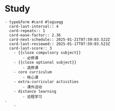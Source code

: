 # Study
	- type&form #card #logseqg
	  card-last-interval:: 4
	  card-repeats:: 1
	  card-ease-factor:: 2.36
	  card-next-schedule:: 2025-01-21T07:59:03.522Z
	  card-last-reviewed:: 2025-01-17T07:59:03.523Z
	  card-last-score:: 3
		- {{cloze compulsory subject}}
			- 必修课
		- {{cloze optional subject}}
			- 选修课
		- core curriculum
			- 核心课
		- extra-curricular activities
			- 课外活动
		- distance learning
			- 远程学习
	-
		-